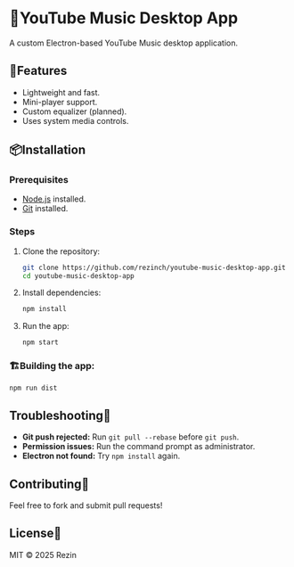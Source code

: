 # 🎵YouTube Music Desktop App

A custom Electron-based YouTube Music desktop application.

## 🚀Features

- Lightweight and fast.
- Mini-player support.
- Custom equalizer (planned).
- Uses system media controls.

## 📦Installation

### Prerequisites

- [Node.js](https://nodejs.org/) installed.
- [Git](https://git-scm.com/) installed.

### Steps

1. Clone the repository:
   ```sh
   git clone https://github.com/rezinch/youtube-music-desktop-app.git
   cd youtube-music-desktop-app
2. Install dependencies:
   ```sh
   npm install
3. Run the app:
   ```sh
   npm start

### 🏗️Building the app:
  ```sh
  npm run dist
```
## Troubleshooting🤔

- **Git push rejected:** Run `git pull --rebase` before `git push`.
- **Permission issues:** Run the command prompt as administrator.
- **Electron not found:** Try `npm install` again.

## Contributing🤝

Feel free to fork and submit pull requests!

## License📜

MIT © 2025 Rezin


